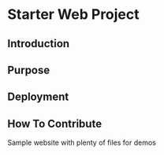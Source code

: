 # Starter Web Project

## Introduction

## Purpose

## Deployment

## How To Contribute 

Sample website with plenty of files for demos